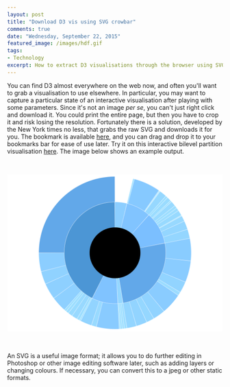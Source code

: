 ```yaml
---
layout: post
title: "Download D3 vis using SVG crowbar"
comments: true
date: "Wednesday, September 22, 2015"
featured_image: /images/hdf.gif
tags:
- Technology
excerpt: How to extract D3 visualisations through the browser using SVG crowbar
---
```


You can find D3 almost everywhere on the web now, and often you'll want to grab a visualisation to use elsewhere. In particular, you may want to capture a particular state of an interactive visualisation after playing with some parameters. Since it's not an image *per se*, you can't just right click and download it. You could print the entire page, but then you have to crop it and risk losing the resolution. Fortunately there is a solution, developed by the New York times no less, that grabs the raw SVG and downloads it for you. The bookmark is available [here](http://nytimes.github.io/svg-crowbar/), and you can drag and drop it to your bookmarks bar for ease of use later. Try it on this interactive bilevel partition visualisation [here](http://bl.ocks.org/mbostock/5944371). The image below shows an example output.


<br><center>
![bilevel-partition](/images/bilevel-partition.svg)
</center><br>


An SVG is a useful image format; it allows you to do further editing in Photoshop or other image editing software later, such as adding layers or changing colours. If necessary, you can convert this to a jpeg or other static formats.
